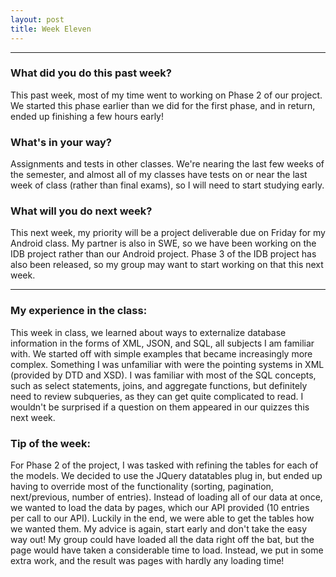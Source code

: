 ```yaml
---
layout: post
title: Week Eleven
---
```


---

### What did you do this past week?
This past week, most of my time went to working on Phase 2 of our project. We started this phase earlier than we did for the first phase, and in return, ended up finishing a few hours early! 

### What's in your way?
Assignments and tests in other classes. We're nearing the last few weeks of the semester, and almost all of my classes have tests on or near the last week of class (rather than final exams), so I will need to start studying early. 

### What will you do next week?
This next week, my priority will be a project deliverable due on Friday for my Android class. My partner is also in SWE, so we have been working on the IDB project rather than our Android project. Phase 3 of the IDB project has also been released, so my group may want to start working on that this next week.

---

### My experience in the class:
This week in class, we learned about ways to externalize database information in the forms of XML, JSON, and SQL, all subjects I am familiar with. We started off with simple examples that became increasingly more complex. Something I was unfamiliar with were the pointing systems in XML (provided by DTD and XSD). I was familiar with most of the SQL concepts, such as select statements, joins, and aggregate functions, but definitely need to review subqueries, as they can get quite complicated to read. I wouldn't be surprised if a question on them appeared in our quizzes this next week. 

### Tip of the week:
For Phase 2 of the project, I was tasked with refining the tables for each of the models. We decided to use the JQuery datatables plug in, but ended up having to override most of the functionality (sorting, pagination, next/previous, number of entries). Instead of loading all of our data at once, we wanted to load the data by pages, which our API provided (10 entries per call to our API). Luckily in the end, we were able to get the tables how we wanted them. My advice is again, start early and don't take the easy way out! My group could have loaded all the data right off the bat, but the page would have taken a considerable time to load. Instead, we put in some extra work, and the result was pages with hardly any loading time! 
